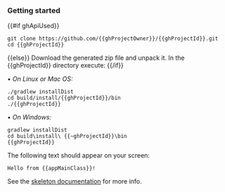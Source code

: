 ### Getting started

{{#if ghApiUsed}}
```
git clone https://github.com/{{ghProjectOwner}}/{{ghProjectId}}.git
cd {{ghProjectId}}
```
{{else}}
Download the generated zip file and unpack it. In the {{ghProjectId}} directory execute:
{{/if}}

&#8226; *On Linux or Mac OS:*
```
./gradlew installDist
cd build/install/{{ghProjectId}}/bin
./{{ghProjectId}}
```

&#8226; *On Windows:*
```
gradlew installDist
cd build\install\ {{~ghProjectId}}\bin
{{ghProjectId}}
```

The following text should appear on your screen:

```
Hello from {{appMainClass}}!
```

See the [skeleton documentation](http://simple-java.boothub.org) for more info.

